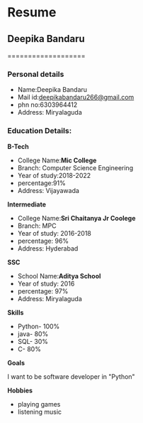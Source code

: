 # Resume

## Deepika Bandaru
===================

### Personal details

- Name:Deepika Bandaru<br>
- Mail id:deepikabandaru266@gmail.com<br>
- phn no:6303964412<br>
- Address: Miryalaguda<br>
### Education Details:

**B-Tech**

- College Name:__Mic College__<br>
- Branch: Computer Science Engineering<br>
- Year of study:2018-2022<br>
- percentage:91%<br>
- Address: Vijayawada<br>

**Intermediate**
- College Name:__Sri Chaitanya Jr Coolege__<br>
- Branch: MPC<br>
- Year of study: 2016-2018<br>
- percentage: 96%<br>
- Address: Hyderabad<br>

**SSC**
- School Name:__Aditya School__<br>
- Year of study: 2016<br>
- percentage: 97%<br>
- Address: Miryalaguda<br>

**Skills**

- Python- 100%<br>
- java- 80%<br>
- SQL- 30%<br>
- C- 80%<br>

**Goals**

I want to be software developer in "Python"

**Hobbies**

- playing games
- listening music




